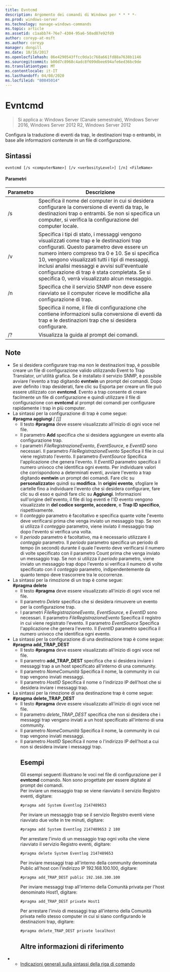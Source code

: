```yaml
---
title: Evntcmd
description: Argomento dei comandi di Windows per * * * *-
ms.prod: windows-server
ms.technology: manage-windows-commands
ms.topic: article
ms.assetid: c1aabb74-76e7-4304-95a6-50ad87e92fd9
author: coreyp-at-msft
ms.author: coreyp
manager: dongill
ms.date: 10/16/2017
ms.openlocfilehash: 86e4290543ffcc0da1c768a661fd88a7638b1146
ms.sourcegitcommit: b00d7c8968c4adc8f699dbee694afe6ed36bc9de
ms.translationtype: MT
ms.contentlocale: it-IT
ms.lasthandoff: 04/08/2020
ms.locfileid: "80845014"
---
```

# <a name="evntcmd"></a>Evntcmd

>Si applica a: Windows Server (Canale semestrale), Windows Server 2016, Windows Server 2012 R2, Windows Server 2012

Configura la traduzione di eventi da trap, le destinazioni trap o entrambi, in base alle informazioni contenute in un file di configurazione.   
## <a name="syntax"></a>Sintassi  
```  
evntcmd [/s <computerName>] [/v <verbosityLevel>] [/n] <FileName>  
```  
#### <a name="parameters"></a>Parametri  

|      Parametro      |                                                                                                                                                            Descrizione                                                                                                                                                             |
|---------------------|------------------------------------------------------------------------------------------------------------------------------------------------------------------------------------------------------------------------------------------------------------------------------------------------------------------------------------|
|  /s <computerName>  |                                                         Specifica il nome del computer in cui si desidera configurare la conversione di eventi da trap, le destinazioni trap o entrambi. Se non si specifica un computer, si verifica la configurazione del computer locale.                                                          |
| <verbosityLevel>/v | Specifica i tipi di stato, i messaggi vengono visualizzati come trap e le destinazioni trap configurati. Questo parametro deve essere un numero intero compreso tra 0 e 10. Se si specifica 10, vengono visualizzati tutti i tipi di messaggi, inclusi analisi messaggi e avvisi sull'eventuale configurazione di trap è stata completata. Se si specifica 0, verrà visualizzato alcun messaggio. |
|         /n          |                                                                                                           Specifica che il servizio SNMP non deve essere riavviato se il computer riceve le modifiche alla configurazione di trap.                                                                                                            |
|     <FileName>      |                                                                                     Specifica il nome, il file di configurazione che contiene informazioni sulla conversione di eventi da trap e le destinazioni trap che si desidera configurare.                                                                                     |
|         /?          |                                                                                                                                                Visualizza la guida al prompt dei comandi.                                                                                                                                                |

## <a name="remarks"></a>Note  
- Se si desidera configurare trap ma non le destinazioni trap, è possibile creare un file di configurazione valido utilizzando Event to Trap Translator, un'utilità grafica. Se è installato il servizio SNMP, è possibile avviare l'evento a trap digitando **evntwin** un prompt dei comandi. Dopo aver definito i trap desiderati, fare clic su Esporta per creare un file può essere utilizzato con **evntcmd**. Evento a trap consente di creare facilmente un file di configurazione e quindi utilizzare il file di configurazione con **evntcmd** al prompt dei comandi per configurare rapidamente i trap in più computer.  
- La sintassi per la configurazione di trap è come segue:  
  **#pragma aggiungi**<em><EventLogFile> <EventSource> <EventID> [<Count> [<Period>]]</em>  
  -   Il testo **#pragma** deve essere visualizzato all'inizio di ogni voce nel file.  
  -   Il parametro **Add** specifica che si desidera aggiungere un evento alla configurazione trap.  
  -   I parametri *FileRegistrazioneEvento*, *EventSource*, e *EventID* sono necessari. Il parametro *FileRegistrazioneEvento* Specifica il file in cui viene registrato l'evento. Il parametro *EventSource* Specifica l'applicazione che genera l'evento. Il *EventID* parametro specifica il numero univoco che identifica ogni evento. Per individuare valori che corrispondono a determinati eventi, avviare l'evento a trap digitando **evntwin** un prompt dei comandi. Fare clic su **personalizzato**e quindi su **modifica**. In **origini evento**, sfogliare le cartelle fino a individuare l'evento che si desidera configurare, fare clic su di esso e quindi fare clic su **Aggiungi**. Informazioni sull'origine dell'evento, il file di log eventi e l'ID evento vengono visualizzate in **del codice sorgente, accedere**, e **Trap ID specifico**, rispettivamente.  
  -   Il *conteggio* parametro è facoltativo e specifica quante volte l'evento deve verificarsi prima che venga inviato un messaggio trap. Se non si utilizza il *conteggio* parametro, viene inviato il messaggio trap dopo l'evento si verifica una volta.  
  -   Il *periodo* parametro è facoltativo, ma è necessario utilizzare il *conteggio* parametro. Il *periodo* parametro specifica un periodo di tempo (in secondi) durante il quale l'evento deve verificarsi il numero di volte specificato con il parametro Count prima che venga inviato un messaggio trap. Se non si utilizza il *periodo* parametro, viene inviato un messaggio trap dopo l'evento si verifica il numero di volte specificato con il *conteggio* parametro, indipendentemente da quanto tempo deve trascorrere tra le occorrenze.  
- La sintassi per la rimozione di un trap è come segue:  
  **#pragma delete**<em><EventLogFile> <EventSource> <EventID></em>  
  -   Il testo **#pragma** deve essere visualizzato all'inizio di ogni voce nel file.  
  -   Il parametro *Delete* specifica che si desidera rimuovere un evento per la configurazione trap.  
  -   I parametri *FileRegistrazioneEvento*,  *EventSource*, e *EventID* sono necessari. Il parametro *FileRegistrazioneEvento* Specifica il registro in cui viene registrato l'evento. Il parametro *EventSource* Specifica l'applicazione che genera l'evento. Il *EventID* parametro specifica il numero univoco che identifica ogni evento.  
- La sintassi per la configurazione di una destinazione trap è come segue:  
  **#pragma add_TRAP_DEST**<em><CommunityName> <HostID></em>  
  -   Il testo **#pragma** deve essere visualizzato all'inizio di ogni voce nel file.  
  -   Il parametro **add_TRAP_DEST** specifica che si desidera inviare i messaggi trap a un host specificato all'interno di una community.  
  -   Il parametro *NomeComunità* Specifica il nome, la community in cui trap vengono inviati messaggi.  
  -   Il parametro *HostID* Specifica il nome o l'indirizzo IP dell'host che si desidera inviare i messaggi trap.  
- La sintassi per la rimozione di una destinazione trap è come segue:  
  **#pragma delete_TRAP_DEST**<em><CommunityName> <HostID></em>  
  - Il testo **#pragma** deve essere visualizzato all'inizio di ogni voce nel file.  
  - Il parametro *delete_TRAP_DEST* specifica che non si desidera che i messaggi trap vengano inviati a un host specificato all'interno di una community.  
  - Il parametro *NomeComunità* Specifica il nome, la community in cui trap vengono inviati messaggi.  
  - Il parametro *HostID* Specifica il nome o l'indirizzo IP dell'host a cui non si desidera inviare i messaggi trap.  
    ## <a name="examples"></a><a name=BKMK_Examples></a>Esempi  
    Gli esempi seguenti illustrano le voci nel file di configurazione per il **evntcmd** comando. Non sono progettate per essere digitate al prompt dei comandi.  
    Per inviare un messaggio trap se viene riavviato il servizio Registro eventi, digitare:  
    ```  
    #pragma add System Eventlog 2147489653  
    ```  
    Per inviare un messaggio trap se il servizio Registro eventi viene riavviato due volte in tre minuti, digitare:  
    ```  
    #pragma add System Eventlog 2147489653 2 180  
    ```  
    Per arrestare l'invio di un messaggio trap ogni volta che viene riavviato il servizio Registro eventi, digitare:  
    ```  
    #pragma delete System Eventlog 2147489653  
    ```  
    Per inviare messaggi trap all'interno della community denominata Public all'host con l'indirizzo IP 192.168.100.100, digitare:  
    ```  
    #pragma add_TRAP_DEST public 192.168.100.100  
    ```  
    Per inviare messaggi trap all'interno della Comunità privata per l'host denominato Host1, digitare:  
    ```  
    #pragma add_TRAP_DEST private Host1  
    ```  
    Per arrestare l'invio di messaggi trap all'interno della Comunità privata nello stesso computer in cui si siano configurando le destinazioni trap, digitare:  
    ```  
    #pragma delete_TRAP_DEST private localhost  
    ```  
    ## <a name="additional-references"></a>Altre informazioni di riferimento  
- - [Indicazioni generali sulla sintassi della riga di comando](command-line-syntax-key.md)  
